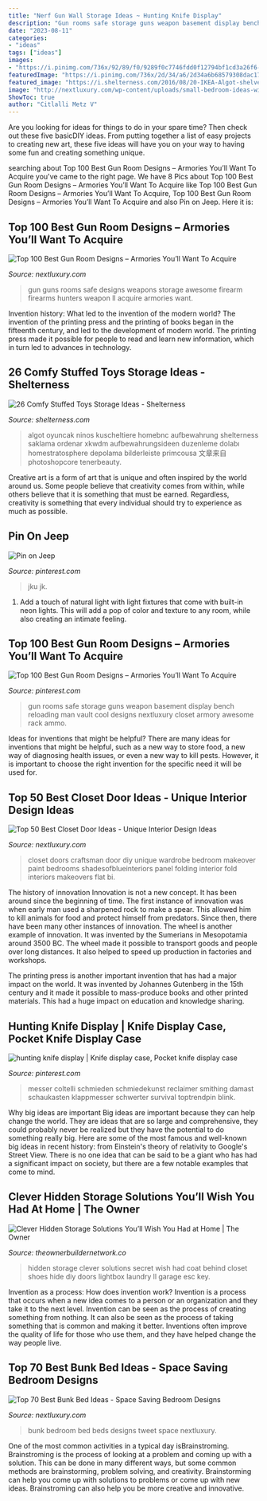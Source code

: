 ```yaml
---
title: "Nerf Gun Wall Storage Ideas ~ Hunting Knife Display"
description: "Gun rooms safe storage guns weapon basement display bench reloading man vault cool designs nextluxury closet armory awesome rack ammo"
date: "2023-08-11"
categories:
- "ideas"
tags: ["ideas"]
images:
- "https://i.pinimg.com/736x/92/89/f0/9289f0c7746fdd0f12794bf1cd3a26f6--man-room-gun-storage.jpg?b=t"
featuredImage: "https://i.pinimg.com/736x/2d/34/a6/2d34a6b68579308dac1739382473a3b9.jpg"
featured_image: "https://i.shelterness.com/2016/08/20-IKEA-Algot-shelves-for-storing-kids-toys.jpg"
image: "http://nextluxury.com/wp-content/uploads/small-bedroom-ideas-with-bunk-beds.jpg"
ShowToc: true
author: "Citlalli Metz V"
---
```



Are you looking for ideas for things to do in your spare time? Then check out these five basicDIY ideas. From putting together a list of easy projects to creating new art, these five ideas will have you on your way to having some fun and creating something unique.

	

		
searching about Top 100 Best Gun Room Designs – Armories You’ll Want To Acquire you've came to the right page. We have 8 Pics about Top 100 Best Gun Room Designs – Armories You’ll Want To Acquire like Top 100 Best Gun Room Designs – Armories You’ll Want To Acquire, Top 100 Best Gun Room Designs – Armories You’ll Want To Acquire and also Pin on Jeep. Here it is:
		
    
## Top 100 Best Gun Room Designs – Armories You’ll Want To Acquire

<img loading=lazy src="http://nextluxury.com/wp-content/uploads/hunters-wall-of-firearms-in-gun-room.jpg" onerror="this.onerror=null;this.src='https://tse4.mm.bing.net/th?id=OIP._rvTGw3ZnuuEu7JE_0pEngHaHa&amp;pid=15.1';" alt="Top 100 Best Gun Room Designs – Armories You’ll Want To Acquire">

_Source: nextluxury.com_

>gun guns rooms safe designs weapons storage awesome firearm firearms hunters weapon ll acquire armories want. 

	

Invention history: What led to the invention of the modern world?
The invention of the printing press and the printing of books began in the fifteenth century, and led to the development of modern world. The printing press made it possible for people to read and learn new information, which in turn led to advances in technology.

    
## 26 Comfy Stuffed Toys Storage Ideas - Shelterness

<img loading=lazy src="https://i.shelterness.com/2016/08/20-IKEA-Algot-shelves-for-storing-kids-toys.jpg" onerror="this.onerror=null;this.src='https://tse1.mm.bing.net/th?id=OIP.VJ4jWP_fk-OJ8u_x-ZE2OwHaJ4&amp;pid=15.1';" alt="26 Comfy Stuffed Toys Storage Ideas - Shelterness">

_Source: shelterness.com_

>algot oyuncak ninos kuscheltiere homebnc aufbewahrung shelterness saklama ordenar xkwdm aufbewahrungsideen duzenleme dolabı homestratosphere depolama bilderleiste primcousa 文章来自 photoshopcore tenerbeauty. 

	

Creative art is a form of art that is unique and often inspired by the world around us. Some people believe that creativity comes from within, while others believe that it is something that must be earned. Regardless, creativity is something that every individual should try to experience as much as possible.

    
## Pin On Jeep

<img loading=lazy src="https://i.pinimg.com/736x/2d/34/a6/2d34a6b68579308dac1739382473a3b9.jpg" onerror="this.onerror=null;this.src='https://tse4.mm.bing.net/th?id=OIP.wjLeSB62Sg4ApKPXjpyy1QHaJ3&amp;pid=15.1';" alt="Pin on Jeep">

_Source: pinterest.com_

>jku jk. 

	

1. Add a touch of natural light with light fixtures that come with built-in neon lights. This will add a pop of color and texture to any room, while also creating an intimate feeling.

    
## Top 100 Best Gun Room Designs – Armories You’ll Want To Acquire

<img loading=lazy src="https://i.pinimg.com/736x/92/89/f0/9289f0c7746fdd0f12794bf1cd3a26f6--man-room-gun-storage.jpg?b=t" onerror="this.onerror=null;this.src='https://tse3.mm.bing.net/th?id=OIP._OaMh-vP3ddZ13zoRlhpcQHaGl&amp;pid=15.1';" alt="Top 100 Best Gun Room Designs – Armories You’ll Want To Acquire">

_Source: pinterest.com_

>gun rooms safe storage guns weapon basement display bench reloading man vault cool designs nextluxury closet armory awesome rack ammo. 

	

Ideas for inventions that might be helpful?
There are many ideas for inventions that might be helpful, such as a new way to store food, a new way of diagnosing health issues, or even a new way to kill pests. However, it is important to choose the right invention for the specific need it will be used for.

    
## Top 50 Best Closet Door Ideas - Unique Interior Design Ideas

<img loading=lazy src="http://nextluxury.com/wp-content/uploads/closet-doors-ideas-for-bedrooms.jpg" onerror="this.onerror=null;this.src='https://tse1.mm.bing.net/th?id=OIP.-gYam5S9DEwRT4VB5rzZ8wAAAA&amp;pid=15.1';" alt="Top 50 Best Closet Door Ideas - Unique Interior Design Ideas">

_Source: nextluxury.com_

>closet doors craftsman door diy unique wardrobe bedroom makeover paint bedrooms shadesofblueinteriors panel folding interior fold interiors makeovers flat bi. 

	

The history of innovation
Innovation is not a new concept. It has been around since the beginning of time. The first instance of innovation was when early man used a sharpened rock to make a spear. This allowed him to kill animals for food and protect himself from predators. Since then, there have been many other instances of innovation.
The wheel is another example of innovation. It was invented by the Sumerians in Mesopotamia around 3500 BC. The wheel made it possible to transport goods and people over long distances. It also helped to speed up production in factories and workshops.

The printing press is another important invention that has had a major impact on the world. It was invented by Johannes Gutenberg in the 15th century and it made it possible to mass-produce books and other printed materials. This had a huge impact on education and knowledge sharing.

    
## Hunting Knife Display | Knife Display Case, Pocket Knife Display Case

<img loading=lazy src="https://i.pinimg.com/originals/f7/4d/82/f74d821449e39166d2d3e46a1c8041c9.jpg" onerror="this.onerror=null;this.src='https://tse4.mm.bing.net/th?id=OIP.hkBbHQqPriKAx--wpgjUbQHaJ4&amp;pid=15.1';" alt="hunting knife display | Knife display case, Pocket knife display case">

_Source: pinterest.com_

>messer coltelli schmieden schmiedekunst reclaimer smithing damast schaukasten klappmesser schwerter survival toptrendpin blink. 

	

Why big ideas are important
Big ideas are important because they can help change the world. They are ideas that are so large and comprehensive, they could probably never be realized but they have the potential to do something really big. Here are some of the most famous and well-known big ideas in recent history: from Einstein's theory of relativity to Google's Street View. There is no one idea that can be said to be a giant who has had a significant impact on society, but there are a few notable examples that come to mind.

    
## Clever Hidden Storage Solutions You’ll Wish You Had At Home | The Owner

<img loading=lazy src="https://theownerbuildernetwork.co/wp-content/uploads/2015/10/Clever-Hidden-Storage-09.jpg" onerror="this.onerror=null;this.src='https://tse1.mm.bing.net/th?id=OIP.I6fdIO2U1GeJB8iYmqlanQHaJ4&amp;pid=15.1';" alt="Clever Hidden Storage Solutions You’ll Wish You Had at Home | The Owner">

_Source: theownerbuildernetwork.co_

>hidden storage clever solutions secret wish had coat behind closet shoes hide diy doors lightbox laundry ll garage esc key. 

	

Invention as a process: How does invention work?
Invention is a process that occurs when a new idea comes to a person or an organization and they take it to the next level. Invention can be seen as the process of creating something from nothing. It can also be seen as the process of taking something that is common and making it better. Inventions often improve the quality of life for those who use them, and they have helped change the way people live.

    
## Top 70 Best Bunk Bed Ideas - Space Saving Bedroom Designs

<img loading=lazy src="http://nextluxury.com/wp-content/uploads/small-bedroom-ideas-with-bunk-beds.jpg" onerror="this.onerror=null;this.src='https://tse1.mm.bing.net/th?id=OIP.kfErKCZPPdVQQuwM699vjAHaJQ&amp;pid=15.1';" alt="Top 70 Best Bunk Bed Ideas - Space Saving Bedroom Designs">

_Source: nextluxury.com_

>bunk bedroom bed beds designs tweet space nextluxury. 

	

One of the most common activities in a typical day isBrainstroming. Brainstroming is the process of looking at a problem and coming up with a solution. This can be done in many different ways, but some common methods are brainstorming, problem solving, and creativity. Brainstorming can help you come up with solutions to problems or come up with new ideas. Brainstroming can also help you be more creative and innovative.

